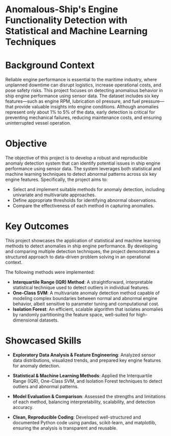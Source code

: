# Anomalous-Ship's Engine Functionality Detection with Statistical and Machine Learning Techniques
# Background Context
Reliable engine performance is essential to the maritime industry, where unplanned downtime can disrupt logistics, increase operational costs, and pose safety risks. This project focuses on detecting anomalous behavior in ship engine performance using sensor data. The dataset includes six key features—such as engine RPM, lubrication oil pressure, and fuel pressure—that provide valuable insights into engine conditions. Although anomalies represent only about 1% to 5% of the data, early detection is critical for preventing mechanical failures, reducing maintenance costs, and ensuring uninterrupted vessel operation.
# Objective
The objective of this project is to develop a robust and reproducible anomaly detection system that can identify potential issues in ship engine performance using sensor data. The system leverages both statistical and machine learning techniques to detect abnormal patterns across six key engine features. Specifically, the project aims to:
  - Select and implement suitable methods for anomaly detection, including univariate and multivariate approaches.
  - Define appropriate thresholds for identifying abnormal observations.
  - Compare the effectiveness of each method in capturing anomalies.
# Key Outcomes
This project showcases the application of statistical and machine learning methods to detect anomalies in ship engine performance. By developing and comparing multiple detection techniques, the project demonstrates a structured approach to data-driven problem solving in an operational context.

The following methods were implemented:
 - **Interquartile Range (IQR) Method**: A straightforward, interpretable statistical technique used to detect outliers in individual features.
 - **One-Class SVM**: A multivariate anomaly detection method capable of modeling complex boundaries between normal and abnormal engine behavior, albeit sensitive to parameter tuning and computational cost.
 - **Isolation Forest**: An efficient, scalable algorithm that isolates anomalies by randomly partitioning the feature space, well-suited for high-dimensional datasets.
# Showcased Skills

- **Exploratory Data Analysis & Feature Engineering**: Analyzed sensor data distributions, visualized trends, and prepared key engine features for anomaly detection.

- **Statistical & Machine Learning Methods**: Applied the Interquartile Range (IQR), One-Class SVM, and Isolation Forest techniques to detect outliers and abnormal patterns.

- **Model Evaluation & Comparison**: Assessed the strengths and limitations of each method, balancing interpretability, scalability, and detection accuracy.

- **Clean, Reproducible Coding**: Developed well-structured and documented Python code using pandas, scikit-learn, and matplotlib, ensuring the analysis is transparent and reusable.
